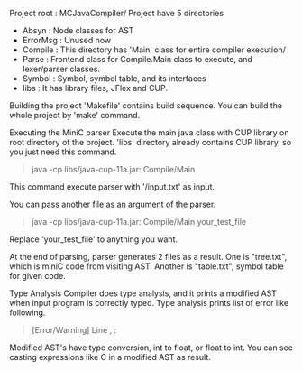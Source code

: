 Project root : MCJavaCompiler/
Project have 5 directories
 - Absyn : Node classes for AST
 - ErrorMsg : Unused now
 - Compile : This directory has 'Main' class for entire compiler execution/
 - Parse : Frontend class for Compile.Main class to execute, and  lexer/parser classes. 
 - Symbol : Symbol, symbol table, and its interfaces
 - libs : It has library files, JFlex and CUP.


Building the project
'Makefile' contains build sequence.
You can build the whole project by 'make' command.

Executing the MiniC parser
Execute the main java class with CUP library on root directory of the project. 'libs' directory already contains CUP library, so you just need this command.
> java -cp libs/java-cup-11a.jar: Compile/Main

This command execute parser with '/input.txt' as input.

You can pass another file as an argument of the parser.
> java -cp libs/java-cup-11a.jar: Compile/Main your_test_file

Replace 'your_test_file' to anything you want.

At the end of parsing, parser generates 2 files as a result.
One is "tree.txt", which is miniC code from visiting AST. Another is "table.txt", symbol table for given code.

Type Analysis
Compiler does type analysis, and it prints a modified AST when input program is correctly typed.
Type analysis prints list of error like following.

> [Error/Warning]     Line <line number>, <column number> : <description>

Modified AST's have type conversion, int to float, or float to int.
You can see casting expressions like C in a modified AST as result.
